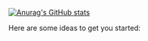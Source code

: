 <!--
### Hi there 👋
**guilherme-paternezi/guilherme-paternezi** is a ✨ _special_ ✨ repository because its `README.md` (this file) appears on your GitHub profile.
-->

[![Anurag's GitHub stats](https://github-readme-stats.vercel.app/api?username=guilherme-paternezi)](https://github.com/anuraghazra/github-readme-stats)

Here are some ideas to get you started:
